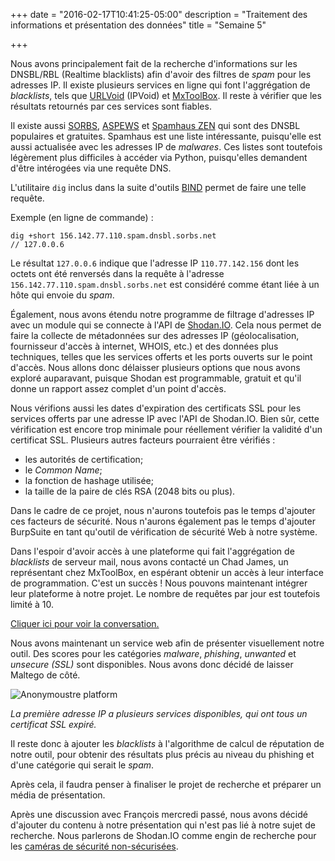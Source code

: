 +++
date = "2016-02-17T10:41:25-05:00"
description = "Traitement des informations et présentation des données"
title = "Semaine 5"

+++

Nous avons principalement fait de la recherche d'informations sur les DNSBL/RBL
(Realtime blacklists) afin d'avoir des filtres de *spam* pour les adresses IP.
Il existe plusieurs services en ligne qui font l'aggrégation de *blacklists*,
tels que [URLVoid](http://www.urlvoid.com/) (IPVoid) et
[MxToolBox](http://mxtoolbox.com/). Il reste à vérifier que les résultats
retournés par ces services sont fiables.

Il existe aussi [SORBS](http://www.sorbs.net/), [ASPEWS](http://www.aspews.org/)
et [Spamhaus ZEN](https://www.spamhaus.org/) qui sont des DNSBL populaires et
gratuites. Spamhaus est une liste intéressante, puisqu'elle est aussi actualisée
avec les adresses IP de *malwares*. Ces listes sont toutefois légèrement plus
difficiles à accéder via Python, puisqu'elles demandent d'être intérogées via une
requête DNS.

L'utilitaire `dig` inclus dans la suite d'outils
[BIND](https://www.isc.org/downloads/bind/) permet de faire une telle requête.

Exemple (en ligne de commande) : 
```shell
dig +short 156.142.77.110.spam.dnsbl.sorbs.net
// 127.0.0.6
```

Le résultat `127.0.0.6` indique que l'adresse IP `110.77.142.156` dont les
octets ont été renversés dans la requête à l'adresse
`156.142.77.110.spam.dnsbl.sorbs.net` est considéré comme étant liée à un hôte
qui envoie du *spam*.

Également, nous avons étendu notre programme de filtrage d'adresses IP avec un
module qui se connecte à l'API de [Shodan.IO](https://www.shodan.io). Cela nous
permet de faire la collecte de métadonnées sur des adresses IP (géolocalisation,
fournisseur d'accès à internet, WHOIS, etc.) et des données plus techniques,
telles que les services offerts et les ports ouverts sur le point d'accès. Nous
allons donc délaisser plusieurs options que nous avons exploré auparavant,
puisque Shodan est programmable, gratuit et qu'il donne un rapport assez complet
d'un point d'accès.

Nous vérifions aussi les dates d'expiration des certificats SSL pour les
services offerts par une adresse IP avec l'API de Shodan.IO. Bien sûr, cette
vérification est encore trop minimale pour réellement vérifier la validité d'un
certificat SSL. Plusieurs autres facteurs pourraient être vérifiés :

* les autorités de certification;
* le *Common Name*;
* la fonction de hashage utilisée;
* la taille de la paire de clés RSA (2048 bits ou plus).

Dans le cadre de ce projet, nous n'aurons toutefois pas le temps d'ajouter ces
facteurs de sécurité. Nous n'aurons également pas le temps d'ajouter BurpSuite
en tant qu'outil de vérification de sécurité Web à notre système.

Dans l'espoir d'avoir accès à une plateforme qui fait l'aggrégation de
*blacklists* de serveur mail, nous avons contacté un Chad James, un représentant
chez MxToolBox, en espérant obtenir un accès à leur interface de programmation.
C'est un succès ! Nous pouvons maintenant intégrer leur plateforme à notre
projet. Le nombre de requêtes par jour est toutefois limité à 10.

[Cliquer ici pour voir la conversation.](/anonymoustre/files/MXToolBox_Email.pdf)

Nous avons maintenant un service web afin de présenter visuellement notre outil.
Des scores pour les catégories *malware*, *phishing*, *unwanted* et *unsecure
(SSL)* sont disponibles. Nous avons donc décidé de laisser Maltego de côté.

![Anonymoustre platform](/anonymoustre/files/anon_web.png)

*La première adresse IP a plusieurs services disponibles, qui ont tous un
 certificat SSL expiré.*

Il reste donc à ajouter les *blacklists* à l'algorithme de calcul de réputation
de notre outil, pour obtenir des résultats plus précis au niveau du phishing et
d'une catégorie qui serait le *spam*.

Après cela, il faudra penser à finaliser le projet de recherche et préparer un
média de présentation.

Après une discussion avec François mercredi passé, nous avons décidé d'ajouter
du contenu à notre présentation qui n'est pas lié à notre sujet de recherche.
Nous parlerons de Shodan.IO comme engin de recherche pour les
[caméras de sécurité non-sécurisées](http://globalnews.ca/news/2478442/shodan-search-engine-browses-vulnerable-baby-monitors-webcams/).
